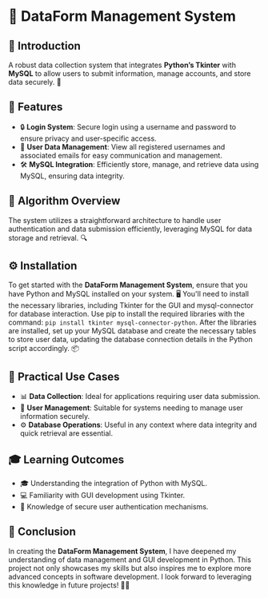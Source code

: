 # 📝 DataForm Management System

## 📖 Introduction

A robust data collection system that integrates **Python’s Tkinter** with **MySQL** to allow users to submit information, manage accounts, and store data securely. 🚀

## 🌟 Features

- 🔒 **Login System**: Secure login using a username and password to ensure privacy and user-specific access.
- 📄 **User Data Management**: View all registered usernames and associated emails for easy communication and management.
- 🛠️ **MySQL Integration**: Efficiently store, manage, and retrieve data using MySQL, ensuring data integrity.

## 🧠 Algorithm Overview

The system utilizes a straightforward architecture to handle user authentication and data submission efficiently, leveraging MySQL for data storage and retrieval. 🔍

## ⚙️ Installation

To get started with the **DataForm Management System**, ensure that you have Python and MySQL installed on your system. 🖥️ You'll need to install the necessary libraries, including Tkinter for the GUI and mysql-connector for database interaction. Use pip to install the required libraries with the command: `pip install tkinter mysql-connector-python`. After the libraries are installed, set up your MySQL database and create the necessary tables to store user data, updating the database connection details in the Python script accordingly. 📦

## 💼 Practical Use Cases

- 📊 **Data Collection**: Ideal for applications requiring user data submission.
- 👥 **User Management**: Suitable for systems needing to manage user information securely.
- ⚙️ **Database Operations**: Useful in any context where data integrity and quick retrieval are essential.

## 🎓 Learning Outcomes

- 🎓 Understanding the integration of Python with MySQL.
- 💻 Familiarity with GUI development using Tkinter.
- 🔐 Knowledge of secure user authentication mechanisms.

## 📝 Conclusion

In creating the **DataForm Management System**, I have deepened my understanding of data management and GUI development in Python. This project not only showcases my skills but also inspires me to explore more advanced concepts in software development. I look forward to leveraging this knowledge in future projects! 🌟💡


